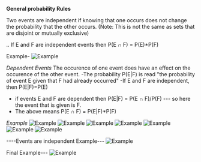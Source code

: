 **General probability Rules**

Two events are independent if knowing that one occurs does not change the probability that the other occurs.
(Note: This is not the same as sets that are disjoint or mutually exclusive)

.. If E and F are independent events then
P(E ∩ F) = P(E)*P(F)

Example-
![Example](/images/genp1.png?raw=true "Example")

*Dependent Events*
The occurence of one event does have an effect on the occurence of the other event.
-The probability P(E|F) is read "the probability of event E given that F had already occurred"
-If E and F are independent, then P(E|F)=P(E)
- if events E and F are dependent then P(E|F) = P(E ∩ F)/P(F) --- so here the event that is given is F.
- The above means P(E ∩ F) = P(E|F)*P(F)

*Example*
![Example](/images/genp2.png?raw=true "Example")
![Example](/images/genp3.png?raw=true "Example")
![Example](/images/genp4.png?raw=true "Example")
![Example](/images/genp5.png?raw=true "Example")
![Example](/images/genp6.png?raw=true "Example")
![Example](/images/genp7.png?raw=true "Example")
![Example](/images/genp8.png?raw=true "Example")

----Events are independent Example---
![Example](/images/genp9.png?raw=true "Example")

Final Example---
![Example](/images/genp10.png?raw=true "Example")
